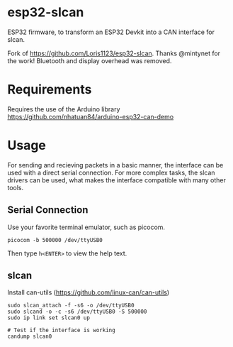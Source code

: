 # esp32-slcan

ESP32 firmware, to transform an ESP32 Devkit into a CAN interface for slcan.

Fork of https://github.com/Loris1123/esp32-slcan.
Thanks @mintynet for the work!
Bluetooth and display overhead was removed.

# Requirements
Requires the use of the Arduino library https://github.com/nhatuan84/arduino-esp32-can-demo

# Usage

For sending and recieving packets in a basic manner, the interface can be used with a direct serial connection.
For more complex tasks, the slcan drivers can be used, what makes the interface compatible with many other tools.

## Serial Connection

Use your favorite terminal emulator, such as picocom.

    picocom -b 500000 /dev/ttyUSB0

Then type `h<ENTER>` to view the help text.

## slcan

Install can-utils (https://github.com/linux-can/can-utils)

    sudo slcan_attach -f -s6 -o /dev/ttyUSB0
    sudo slcand -o -c -s6 /dev/ttyUSB0 -S 500000
    sudo ip link set slcan0 up

    # Test if the interface is working
    candump slcan0



